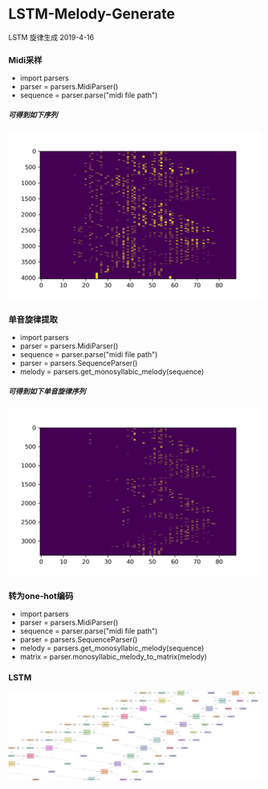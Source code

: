 # LSTM-Melody-Generate
LSTM 旋律生成 2019-4-16
### Midi采样
- import parsers
- parser = parsers.MidiParser()
- sequence = parser.parse("midi file path")
##### 可得到如下序列
![](./images/midi.png)
### 单音旋律提取
- import parsers
- parser = parsers.MidiParser()
- sequence = parser.parse("midi file path")
- parser = parsers.SequenceParser()
- melody = parsers.get_monosyllabic_melody(sequence)
##### 可得到如下单音旋律序列
![](./images/melody.png)
### 转为one-hot编码
- import parsers
- parser = parsers.MidiParser()
- sequence = parser.parse("midi file path")
- parser = parsers.SequenceParser()
- melody = parsers.get_monosyllabic_melody(sequence)
- matrix = parser.monosyllabic_melody_to_matrix(melody)
### LSTM
![](./images/LSTM.png)
